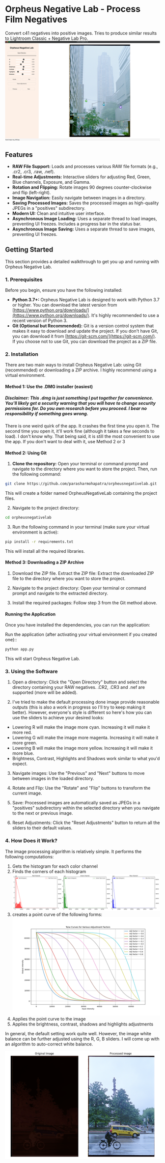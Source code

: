 # Orpheus Negative Lab - Process Film Negatives

Convert c41 negatives into positive images. Tries to produce similar results to Lightroom Classic + Negative Lab Pro.
![Demo](data/demo.png)

## Features

* **RAW File Support:** Loads and processes various RAW file formats (e.g., .cr2, .cr3, .raw, .nef).
* **Real-time Adjustments:** Interactive sliders for adjusting Red, Green, Blue channels, Exposure, and Gamma.
* **Rotation and Flipping:** Rotate images 90 degrees counter-clockwise and flip (left-right).
* **Image Navigation:** Easily navigate between images in a directory.
* **Saving Processed Images:** Saves the processed images as high-quality JPEGs in a "positives" subdirectory.
* **Modern UI:** Clean and intuitive user interface.
* **Asynchronous Image Loading:** Uses a separate thread to load images, preventing UI freezes. Includes a progress bar in the status bar.
* **Asynchronous Image Saving:** Uses a separate thread to save images, preventing UI freezes.

## Getting Started

This section provides a detailed walkthrough to get you up and running with Orpheus Negative Lab.

### 1. Prerequisites

Before you begin, ensure you have the following installed:

* **Python 3.7+:**  Orpheus Negative Lab is designed to work with Python 3.7 or higher. You can download the latest version from [https://www.python.org/downloads/](https://www.python.org/downloads/).  It's highly recommended to use a recent version of Python 3.
* **Git (Optional but Recommended):** Git is a version control system that makes it easy to download and update the project. If you don't have Git, you can download it from [https://git-scm.com/](https://git-scm.com/).  If you choose not to use Git, you can download the project as a ZIP file.

### 2. Installation

There are two main ways to install Orpheus Negative Lab: using Git (recommended) or downloading a ZIP archive. I highly recommend using a virtual environment. 
#### Method 1: Use the .DMG installer (easiest)
##### Disclaimer: This .dmg is just something I put together for convenience. You'll likely get a security warning that you will have to change security permissions for. Do you own research before you proceed. I bear no responsibility if something goes wrong. 
There is one weird quirk of the app. It crashes the first time you open it. The second time you open it, it'll work fine (although it takes a few seconds to load). I don't know why. That being said, it is still the most convenient to use the app. If you don't want to deal with it, use Method 2 or 3

#### Method 2: Using Git 

1. **Clone the repository:** Open your terminal or command prompt and navigate to the directory where you want to store the project. Then, run the following command:

```bash
git clone https://github.com/parasharmohapatra/orpheusnegativelab.git
```

This will create a folder named OrpheusNegativeLab containing the project files.

2. Navigate to the project directory:

```bash
cd orpheusnegativelab
```

3. Run the following command in your terminal (make sure your virtual environment is active):

```bash
pip install -r requirements.txt
```

This will install all the required libraries.

#### Method 3: Downloading a ZIP Archive

1. Download the ZIP file. Extract the ZIP file: Extract the downloaded ZIP file to the directory where you want to store the project.

2. Navigate to the project directory: Open your terminal or command prompt and navigate to the extracted directory.

3. Install the required packages: Follow step 3 from the Git method above.


#### Running the Application
Once you have installed the dependencies, you can run the application: 

Run the application (after activating your virtual environment if you created one)::

```bash
python app.py
```
This will start Orpheus Negative Lab.

### 3. Using the Software
1. Open a directory: Click the "Open Directory" button and select the directory containing your RAW negatives. .CR2, .CR3 and .nef are supported (more will be added).

2. I've tried to make the default processing done image provide reasonable outputs (this is also a work in progress so I'll try to keep making it better). However, everyone's style is different so here's how you can use the sliders to achieve your desired looks:
 - Lowering R will make the image more cyan. Increasing it will make it more red.
 - Lowering G will make the image more magenta. Increasing it will make it more green. 
 - Lowering B will make the image more yellow. Increasing it will make it more blue. 
 - Brightness, Contrast, Highlights and Shadows work similar to what you'd expect. 

3. Navigate images: Use the "Previous" and "Next" buttons to move between images in the loaded directory.

4. Rotate and Flip: Use the "Rotate" and "Flip" buttons to transform the current image.

5. Save: Processed images are automatically saved as JPEGs in a "positives" subdirectory within the selected directory when you navigate to the next or previous image.

6. Reset Adjustments: Click the "Reset Adjustments" button to return all the sliders to their default values.

### 4. How Does it Work?

The image processing algorithm is relatively simple. It performs the following computations:

1. Gets the histogram for each color channel
2. Finds the corners of each histogram
![Histogram](data/histogram.png)
3. creates a point curve of the following forms:
![Tone Curves](data/tone_curves_adjustment_factors.png)
4. Applies the point curve to the image
5. Applies the brightness, contrast, shadows and highlights adjustments

In general, the default setting work quite well. However, the image white balance can be further adjusted using the R, G, B sliders. I will come up with an algorithm to auto-correct white balance. 

![Color Adjusted Processed](data/processed_color_adjusted.png)



 
